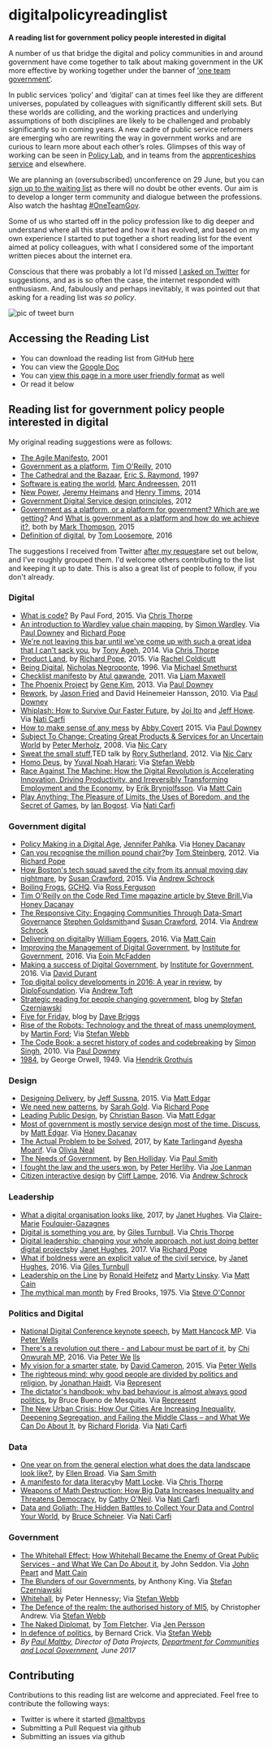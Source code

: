 # digitalpolicyreadinglist
**A reading list for government policy people interested in digital** 

A number of us that bridge the digital and policy communities in and around government have come together to talk about making government in the UK more effective by working together under the banner of ['one team government'](http://oneteamgov.uk/). 

In public services ‘policy’ and ‘digital’ can at times feel like they are different universes, populated by colleagues with significantly different skill sets. But these worlds are colliding, and the working practices and underlying assumptions of both disciplines are likely to be challenged and probably significantly so in coming years. A new cadre of public service reformers are emerging who are rewriting the way in government works and are curious to learn more about each other’s roles. Glimpses of this way of working can be seen in [Policy Lab](https://openpolicy.blog.gov.uk/), and in teams from the [apprenticeships service](https://sfadigital.blog.gov.uk/2017/03/24/dont-bring-policy-and-delivery-closer-together-make-them-the-same-thing/) and elsewhere.

We are planning an (oversubscribed) unconference on 29 June, but you can [sign up to the waiting list](https://www.eventbrite.co.uk/e/one-team-government-better-together-tickets-34402846841) as there will no doubt be other events. Our aim is to develop a longer term community and dialogue between the professions. Also watch the hashtag [#OneTeamGov](https://twitter.com/search?q=%23oneteamgov&src=typd).

Some of us who started off in the policy profession like to dig deeper and understand where all this started and how it has evolved, and based on my own experience I started to put together a short reading list for the event aimed at policy colleagues, with what I considered some of the important written pieces about the internet era.

Conscious that there was probably a lot I’d missed [I asked on Twitter](https://twitter.com/maltbyps/status/877228688009551873) for suggestions, and as is so often the case, the internet responded with enthusiasm. And, fabulously and perhaps inevitably, it was pointed out that asking for a reading list was *so policy*.

![pic of tweet burn](/ihavealistifyouneedone.png)

## Accessing the Reading List

- You can download the reading list from GitHub [here](https://github.com/paulmaltby3/digitalpolicyreadinglist/raw/master/Digitalpolicyreadinglist.odt)
- You can view the [Google Doc](https://t.co/RVPQQ73F0v)
- You can [view this page in a more user friendly format](https://paulmaltby3.github.io/digitalpolicyreadinglist) as well
- Or read it below

## Reading list for government policy people interested in digital

My original reading suggestions were as follows:

- [The Agile Manifesto](https://www.agilealliance.org/agile101/the-agile-manifesto/), 2001
- [Government as a platform](http://chimera.labs.oreilly.com/books/1234000000774/ch02.html), [Tim O&#39;Reilly](https://twitter.com/timoreilly), 2010
- [The Cathedral and the Bazaar](https://en.wikipedia.org/wiki/The_Cathedral_and_the_Bazaar), [Eric S. Raymond](https://twitter.com/esrtweet), 1997
- [Software is eating the world](https://vincentkeunen.files.wordpress.com/2011/12/marc-andreessen-on-why-software-is-eating-the-world.pdf), [Marc Andreessen](https://twitter.com/pmarca), 2011
- [New Power](https://hbr.org/2014/12/understanding-new-power), [Jeremy Heimans](https://twitter.com/jeremyheimans) and [Henry Timms](https://twitter.com/henrytimms), 2014
- [Government Digital Service design principles](https://www.gov.uk/design-principles), 2012
- [Government as a platform, or a platform for government? Which are we getting?](http://www.computerweekly.com/opinion/Government-as-a-platform-or-a-platform-for-government-Which-are-we-getting) And [What is government as a platform and how do we achieve it?](http://www.computerweekly.com/opinion/What-is-government-as-a-platform-and-how-do-we-achieve-it), both by [Mark Thompson](https://twitter.com/markthompson1), 2015
- [Definition of digital](https://twitter.com/tomskitomski/status/729974444794494976), by [Tom Loosemore](https://twitter.com/tomskitomski), 2016

The suggestions I received from Twitter [after my request](https://twitter.com/maltbyps/status/877228688009551873)are set out below, and I&#39;ve roughly grouped them. I&#39;d welcome others contributing to the list and keeping it up to date. This is also a great list of people to follow, if you don&#39;t already.

### Digital

- [What is code?](https://www.bloomberg.com/graphics/2015-paul-ford-what-is-code/) By Paul Ford, 2015. Via [Chris Thorpe](https://twitter.com/jaggeree)
- [An introduction to Wardley value chain mapping](http://blog.gardeviance.org/2015/02/an-introduction-to-wardley-value-chain.html?m=1), by [Simon Wardley](https://twitter.com/swardley). Via [Paul Downey](https://twitter.com/psd) and [Richard Pope](https://twitter.com/richardjpope)
- [We&#39;re not leaving this bar until we&#39;ve come up with such a great idea that I can&#39;t sack you](https://storythings.com/we-re-not-leaving-this-bar-until-we-ve-come-up-with-such-a-great-idea-that-i-can-t-sack-you-b12ddfd53fa8), by [Tony Ageh](https://twitter.com/TonyAgeh), 2014. Via [Chris Thorpe](https://twitter.com/jaggeree)
- [Product Land](http://blog.memespring.co.uk/2015/09/14/product-land-part-3/), by [Richard Pope](https://twitter.com/richardjpope), 2015. Via [Rachel Coldicutt](https://twitter.com/rachelcoldicutt)
- [Being Digital](https://www.amazon.co.uk/d/Books/Being-Digital-Nicholas-Negroponte/0340649305), [Nicholas Negroponte](https://twitter.com/nnegroponte), 1996. Via [Michael Smethurst](about:blank)
- [Checklist manifesto](https://www.amazon.com/Checklist-Manifesto-How-Things-Right/dp/0312430000/ref=as_li_ss_tl?_encoding=UTF8&amp;qid=&amp;sr=&amp;linkCode=sl1&amp;tag=learisgrow-20&amp;linkId=cb0b12fe0a511c4b0ecea8d0482e2049) by [Atul gawande](https://twitter.com/Atul_Gawande), 2011. Via [Liam Maxwell](https://twitter.com/liammax)
- [The Phoenix Project](https://www.amazon.co.uk/Phoenix-Project-DevOps-Helping-Business-ebook/dp/B00AZRBLHO) by [Gene Kim](https://twitter.com/RealGeneKim), 2013. Via [Paul Downey](https://twitter.com/psd)
- [Rework](https://37signals.com/rework), by [Jason Fried](https://twitter.com/jasonfried) and David Heinemeier Hansson, 2010. Via [Paul Downey](https://twitter.com/psd)
- [Whiplash: How to Survive Our Faster Future](https://www.amazon.com/Whiplash-How-Survive-Faster-Future/dp/1455544590), by [Joi Ito](https://twitter.com/joi) and [Jeff Howe](https://twitter.com/crowdsourcing). Via [Nati Carfi](https://twitter.com/naticarfi)
- [How to make sense of any mess](http://www.howtomakesenseofanymess.com/) by [Abby Covert](https://twitter.com/Abby_the_IA) 2015. Via [Paul Downey](https://twitter.com/psd)
- [Subject To Change: Creating Great Products &amp; Services for an Uncertain World](https://www.amazon.co.uk/dp/B0026OR3MQ/ref=dp-kindle-redirect?_encoding=UTF8&amp;btkr=1) by [Peter Merholz](https://twitter.com/peterme), 2008. Via [Nic Cary](https://twitter.com/geektwogeek)
- [Sweat the small stuff,](https://www.ted.com/talks/rory_sutherland_sweat_the_small_stuff)TED talk by [Rory Sutherland](https://twitter.com/rorysutherland), 2012. Via [Nic Cary](https://twitter.com/geektwogeek)
- [Homo Deus](https://www.amazon.co.uk/dp/B019CGXTP0/ref=dp-kindle-redirect?_encoding=UTF8&amp;btkr=1), by [Yuval Noah Harari](https://twitter.com/harari_yuval); Via [Stefan Webb](https://twitter.com/Stef_W)
- [Race Against The Machine: How the Digital Revolution is Accelerating Innovation, Driving Productivity, and Irreversibly Transforming Employment and the Economy](https://www.amazon.co.uk/Race-Against-Machine-Accelerating-Productivity-ebook/dp/B005WTR4ZI), by [Erik Brynjolfsson](https://twitter.com/erikbryn). Via [Matt Cain](https://twitter.com/mcaino)
- [Play Anything: The Pleasure of Limits, the Uses of Boredom, and the Secret of Games](https://www.amazon.com/Play-Anything-Pleasure-Limits-Boredom/dp/0465051723), by [Ian Bogost](https://twitter.com/ibogost). Via [Nati Carfi](https://twitter.com/naticarfi)

### Government digital

- [Policy Making in a Digital Age](https://t.co/CjDowtifBU), [Jennifer Pahlka](https://twitter.com/pahlkadot). Via [Honey Dacanay](https://twitter.com/honeygolightly)
- [Can you recognise the million pound chair?](https://www.mysociety.org/2012/06/19/can-you-recognize-the-million-pound-chair/)by [Tom Steinberg](https://twitter.com/steiny), 2012. Via [Richard Pope](https://twitter.com/richardjpope)
- [How Boston&#39;s tech squad saved the city from its annual moving day nightmare](https://www.wired.com/2015/12/how-bostons-tech-squad-saved-the-city-from-its-annual-moving-day-nightmare/), by [Susan Crawford](https://twitter.com/scrawford), 2015. Via [Andrew Schrock](https://twitter.com/aschrock)
- [Boiling Frogs](https://t.co/aT8vTTZDtK), [GCHQ](https://twitter.com/GCHQ). Via [Ross Ferguson](https://twitter.com/rossferg)
- [Tim O&#39;Reilly on the Code Red Time magazine article by Steve Brill.](https://www.linkedin.com/pulse/20140325160616-16553--they-have-no-use-for-someone-who-looks-and-dresses-like-me)Via [Honey Dacanay](https://twitter.com/honeygolightly)
- [The Responsive City: Engaging Communities Through Data-Smart Governance](http://eu.wiley.com/WileyCDA/WileyTitle/productCd-1118910907.html) [Stephen Goldsmith](https://twitter.com/GoldsmithOnGov)and [Susan Crawford](https://twitter.com/scrawford), 2014. Via [Andrew Schrock](https://twitter.com/aschrock)
- [Delivering on digital](http://www.deliveringondigital.com/)by [William Eggers](https://twitter.com/wdeggers), 2016. Via [Matt Cain](https://twitter.com/mcaino)
- [Improving the Management of Digital Government,](https://www.instituteforgovernment.org.uk/publications/improving-management-digital-government) by [Institute for Government](https://twitter.com/instituteforgov), 2016. Via [Eoin McFadden](https://twitter.com/EoinMcFadden)
- [Making a success of Digital Government](https://www.instituteforgovernment.org.uk/publications/making-success-digital-government), by [Institute for Government,](https://twitter.com/instituteforgov) 2016. Via [David Durant](https://twitter.com/cholten99)
- [Top digital policy developments in 2016: A year in review](https://www.diplomacy.edu/blog/report-top-digital-policy-developments-2016-year-review), by [DiploFoundation](https://twitter.com/DiplomacyEdu). Via [Andrew Toft](https://twitter.com/iamtoft)
- [Strategic reading for people changing government](http://strategicreading.uk/), blog by [Stefan Czerniawski](https://twitter.com/pubstrat)
- [Five for Friday](https://da.vebrig.gs/category/links/), blog by [Dave Briggs](https://twitter.com/davebriggs)
- [Rise of the Robots: Technology and the threat of mass unemployment](https://www.amazon.co.uk/dp/B01DRYIS4K/ref=dp-kindle-redirect?_encoding=UTF8&amp;btkr=1), by [Martin Ford](https://twitter.com/MFordFuture); Via [Stefan Webb](https://twitter.com/Stef_W)
- [The Code Book: a secret history of codes and codebreaking](https://www.amazon.co.uk/dp/B003VWDOK2/ref=dp-kindle-redirect?_encoding=UTF8&amp;btkr=1) by [Simon Singh](https://twitter.com/SLSingh), 2010. Via [Paul Downey](https://twitter.com/psd)
- [1984](https://t.co/8nQcEYVGxI), by George Orwell, 1949. Via [Hendrik Grothuis](https://twitter.com/HendrikG)

### Design

- [Designing Delivery](https://www.amazon.co.uk/Designing-Delivery-Rethinking-Digital-Service/dp/1491949880), by [Jeff Sussna](https://twitter.com/jeffsussna), 2015. Via [Matt Edgar](https://twitter.com/mattedgar)
- [We need new patterns](https://projectsbyif.com/ideas/we-need-new-patterns), by [Sarah Gold](https://twitter.com/sarahtgold). Via [Richard Pope](https://twitter.com/richardjpope)
- [Leading Public Design](https://policypress.co.uk/leading-public-design), by [Christian Bason](https://twitter.com/christianbason). Via [Matt Edgar](https://twitter.com/mattedgar)
- [Most of government is mostly service design most of the time. Discuss](https://blog.mattedgar.com/2015/05/12/most-of-government-is-mostly-service-design-most-of-the-time-discuss/), by [Matt Edgar](https://twitter.com/mattedgar). Via [Honey Dacanay](https://twitter.com/honeygolightly)
- [The Actual Problem to be Solved](https://t.co/OWsrahvsry), 2017, by [Kate Tarling](https://twitter.com/kateldn)and [Ayesha Moarif](https://twitter.com/ayeshamoarif). Via [Olivia Neal](https://twitter.com/LivNeal)
- [The Needs of Government](https://t.co/eCkUKC244w), by [Ben Holliday](https://twitter.com/BenHolliday). Via [Paul Smith](https://twitter.com/paulmsmith)
- [I fought the law and the users won](https://gds.blog.gov.uk/2014/06/20/i-fought-the-law-and-the-users-won-delivering-online-voter-registration/), by [Peter Herlihy](https://gds.blog.gov.uk/author/peter-herlihy/). Via [Joe Lanman](https://twitter.com/joelanman)
- [Citizen interactive design](https://www.dropbox.com/s/j3harzawy6o2ic0/Cliff%20Lampe%20-%20Citizen%20Interaction%20Design-%20Teaching%20HCI%20Through%20Service%20%282016%29.pdf?dl=0) by [Cliff Lampe](https://twitter.com/clifflampe), 2016. Via [Andrew Schrock](https://twitter.com/aschrock)

### Leadership

- [What a digital organisation looks like](https://medium.com/doteveryone/what-a-digital-organisation-looks-like-82426a210ab8), 2017, by [Janet Hughes](https://twitter.com/JanetHughes). Via [Claire-Marie](https://twitter.com/_cmfg) [Foulquier-Gazagnes](https://twitter.com/_cmfg)
- [Digital is something you are](https://t.co/Ci1Y0yLb12), by [Giles Turnbull](https://twitter.com/gilest). Via [Chris Thorpe](https://twitter.com/jaggeree)
- [Digital leadership: changing your whole approach, not just doing better digital projects](https://doteveryone.org.uk/blog/2017/02/being-an-effective-leader-in-a-digital-age-is-abou/#sthash.dQA3ytCY.dpuf)by [Janet Hughes](https://twitter.com/JanetHughes), 2017. Via [Richard Pope](https://twitter.com/richardjpope)
- [What if boldness were an explicit value of the civil service](https://medium.com/public-innovators-network/what-if-boldness-were-an-explicit-value-of-the-civil-service-3df6a3d2d008), by [Janet Hughes](https://twitter.com/JanetHughes), 2016. Via [Giles Turnbull](https://twitter.com/gilest)
- [Leadership on the Line](http://hbswk.hbs.edu/archive/2952.html) by [Ronald Heifetz](https://twitter.com/RonHeifetz) and [Marty Linsky](https://twitter.com/martylinsky). Via [Matt Cain](https://twitter.com/mcaino)
- [The mythical man month](https://en.wikipedia.org/wiki/The_Mythical_Man-Month) by Fred Brooks, 1975. Via [Steve O&#39;Connor](https://twitter.com/OOconnors)

### Politics and Digital

- [National Digital Conference keynote speech](https://www.gov.uk/government/speeches/national-digital-conference-2015-keynote-speech), by [Matt Hancock MP](https://twitter.com/MattHancock). Via [Peter Wells](https://twitter.com/peterkwells)
- [There&#39;s a revolution out there - and Labour must be part of it](http://www.newstatesman.com/politics/staggers/2016/06/theres-revolution-out-there-and-labour-must-be-part-it), by [Chi Onwurah MP](https://twitter.com/ChiOnwurah), 2016. Via [Peter We](https://twitter.com/peterkwells) [lls](https://twitter.com/peterkwells)
- [My vision for a smarter state](https://www.gov.uk/government/speeches/prime-minister-my-vision-for-a-smarter-state), by [David Cameron](https://twitter.com/David_Cameron), 2015. Via [Peter Wells](https://twitter.com/peterkwells)
- [The righteous mind: why good people are divided by politics and religion](https://www.amazon.co.uk/dp/B0076O2VMI/ref=dp-kindle-redirect?_encoding=UTF8&amp;btkr=1), by [Jonathan Haidt](https://twitter.com/JonHaidt). Via [Represent](https://twitter.com/RepresentLive)
- [The dictator&#39;s handbook: why bad behaviour is almost always good politics](https://www.amazon.co.uk/dp/B06XBY3XJV/ref=dp-kindle-redirect?_encoding=UTF8&amp;btkr=1), by Bruce Bueno de Mesquita. Via [Represent](https://twitter.com/RepresentLive)
- [The New Urban Crisis: How Our Cities Are Increasing Inequality, Deepening Segregation, and Failing the Middle Class – and What We Can Do About It](https://www.amazon.com/New-Urban-Crisis-Segregation-Class/dp/0465079741/ref=sr_1_1?ie=UTF8&amp;qid=1494855529&amp;sr=8-1&amp;keywords=The+New+Urban+Crisis%3A+How+Our+Cities+Are+Increasing+Inequality%2C+Deepening+Segregation%2C+and+Failing+the+Middle+Class--and+What+We+Can+Do+About+It), by [Richard Florida](https://twitter.com/Richard_Florida). Via [Nati Carfi](https://twitter.com/naticarfi)

### Data

- [One year on from the general election what does the data landscape look like?](https://t.co/Ky6WuTyb4A), by [Ellen Broad](https://twitter.com/ellenbroad). Via [Sam Smith](https://twitter.com/smithsam)
- [A manifesto for data literacy](https://t.co/ShizPFVrFk)by [Matt Locke](https://twitter.com/matlock). Via [Chris Thorpe](https://twitter.com/jaggeree)
- [Weapons of Math Destruction: How Big Data Increases Inequality and Threatens Democracy](http://www.amazon.com/Weapons-Math-Destruction-Increases-Inequality/dp/0553418815/ref=as_li_bk_tl/?tag=fastcomp08-20&amp;linkId=1b4b27aed6d9b945e3b43f2c9347a24d&amp;linkCode=ktl), by [Cathy O&#39;Neil](https://twitter.com/mathbabedotorg). Via [Nati Carfi](https://twitter.com/naticarfi)
- [Data and Goliath: The Hidden Battles to Collect Your Data and Control Your World](https://www.amazon.com/Data-Goliath-Battles-Collect-Control/dp/039335217X), by [Bruce Schneier](https://twitter.com/schneierblog). Via [Nati Carfi](https://twitter.com/naticarfi)

### Government

- [The Whitehall Effect:](https://www.amazon.co.uk/d/cka/Whitehall-Effect-Became-Enemy-Great-Public-Services/1909470457) [How Whitehall Became the Enemy of Great Public Services - and What We Can Do About it](https://www.amazon.co.uk/d/cka/Whitehall-Effect-Became-Enemy-Great-Public-Services/1909470457), by John Seddon. Via [John Peart](https://twitter.com/johnpeart) and [Matt Cain](https://twitter.com/mcaino)
- [The Blunders of our Governments](https://www.amazon.co.uk/dp/B00MY8S5MQ/ref=dp-kindle-redirect?_encoding=UTF8&amp;btkr=1), by Anthony King. Via [Stefan Czerniawski](https://twitter.com/pubstrat)
- [Whitehall](https://www.amazon.co.uk/d/Books/Whitehall-Peter-Hennessy/0712667555), by Peter Hennessy; Via [Stefan Webb](https://twitter.com/Stef_W)
- [The Defence of the realm: the authorised history of MI5](https://www.amazon.co.uk/dp/B007IO1WQC/ref=dp-kindle-redirect?_encoding=UTF8&amp;btkr=1), by Christopher Andrew. Via [Stefan Webb](https://twitter.com/Stef_W)
- [The Naked Diplomat](https://www.amazon.co.uk/dp/B013L2LPVG/ref=dp-kindle-redirect?_encoding=UTF8&amp;btkr=1), by [Tom Fletcher](https://twitter.com/TFletcher). Via [Jen Persson](https://twitter.com/TheABB)
- [In defence of politics](https://www.amazon.co.uk/Defence-Politics-Continuum-Impacts/dp/0826487513), by Bernard Crick. Via [Stefan Webb](https://twitter.com/Stef_W)
- _By_ [_Paul Maltby,_](https://twitter.com/maltbyps) _Director of Data Projects,_ [_Department for Communities and Local Government_](https://twitter.com/CommunitiesUK)_, June 2017_

## Contributing

Contributions to this reading list are welcome and appreciated. Feel free to contribute the following ways:

- Twitter is where it started [@maltbyps](https://twitter.com/maltbyps?lang=en)
- Submitting a Pull Request via github
- Submitting an issues via github
